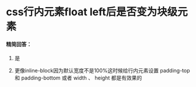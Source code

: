 # css⾏内元素float left后是否变为块级元素

#### 精简回答：

1. 是

2. 更像inline-block因为默认宽度不是100%这时候给⾏内元素设置 padding-top 和 padding-bottom 或者 width 、 height 都是有效果的

